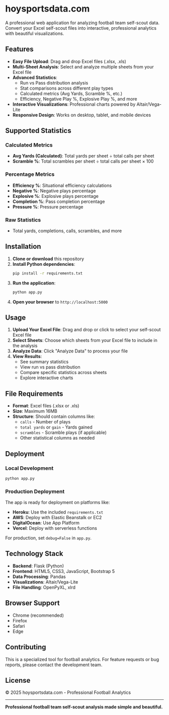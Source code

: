 # hoysportsdata.com

A professional web application for analyzing football team self-scout data. Convert your Excel self-scout files into interactive, professional analytics with beautiful visualizations.

## Features

- **Easy File Upload**: Drag and drop Excel files (.xlsx, .xls)
- **Multi-Sheet Analysis**: Select and analyze multiple sheets from your Excel file
- **Advanced Statistics**: 
  - Run vs Pass distribution analysis
  - Stat comparisons across different play types
  - Calculated metrics (Avg Yards, Scramble %, etc.)
  - Efficiency, Negative Play %, Explosive Play %, and more
- **Interactive Visualizations**: Professional charts powered by Altair/Vega-Lite
- **Responsive Design**: Works on desktop, tablet, and mobile devices

## Supported Statistics

### Calculated Metrics
- **Avg Yards (Calculated)**: Total yards per sheet ÷ total calls per sheet
- **Scramble %**: Total scrambles per sheet ÷ total calls per sheet × 100

### Percentage Metrics
- **Efficiency %**: Situational efficiency calculations
- **Negative %**: Negative plays percentage
- **Explosive %**: Explosive plays percentage  
- **Completion %**: Pass completion percentage
- **Pressure %**: Pressure percentage

### Raw Statistics
- Total yards, completions, calls, scrambles, and more

## Installation

1. **Clone or download** this repository
2. **Install Python dependencies**:
   ```bash
   pip install -r requirements.txt
   ```
3. **Run the application**:
   ```bash
   python app.py
   ```
4. **Open your browser** to `http://localhost:5000`

## Usage

1. **Upload Your Excel File**: Drag and drop or click to select your self-scout Excel file
2. **Select Sheets**: Choose which sheets from your Excel file to include in the analysis
3. **Analyze Data**: Click "Analyze Data" to process your file
4. **View Results**: 
   - See summary statistics
   - View run vs pass distribution
   - Compare specific statistics across sheets
   - Explore interactive charts

## File Requirements

- **Format**: Excel files (.xlsx or .xls)
- **Size**: Maximum 16MB
- **Structure**: Should contain columns like:
  - `calls` - Number of plays
  - `total yards` or `gain` - Yards gained
  - `scrambles` - Scramble plays (if applicable)
  - Other statistical columns as needed

## Deployment

### Local Development
```bash
python app.py
```

### Production Deployment
The app is ready for deployment on platforms like:
- **Heroku**: Use the included `requirements.txt`
- **AWS**: Deploy with Elastic Beanstalk or EC2
- **DigitalOcean**: Use App Platform
- **Vercel**: Deploy with serverless functions

For production, set `debug=False` in `app.py`.

## Technology Stack

- **Backend**: Flask (Python)
- **Frontend**: HTML5, CSS3, JavaScript, Bootstrap 5
- **Data Processing**: Pandas
- **Visualizations**: Altair/Vega-Lite
- **File Handling**: OpenPyXL, xlrd

## Browser Support

- Chrome (recommended)
- Firefox
- Safari
- Edge

## Contributing

This is a specialized tool for football analytics. For feature requests or bug reports, please contact the development team.

## License

© 2025 hoysportsdata.com - Professional Football Analytics

---

**Professional football team self-scout analysis made simple and beautiful.**
